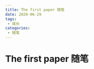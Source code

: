 ```yaml
---
title: The first paper 随笔
date: 2020-06-29
tags:
 - 成长
categories:
 - 随笔
---
```


# The first paper 随笔